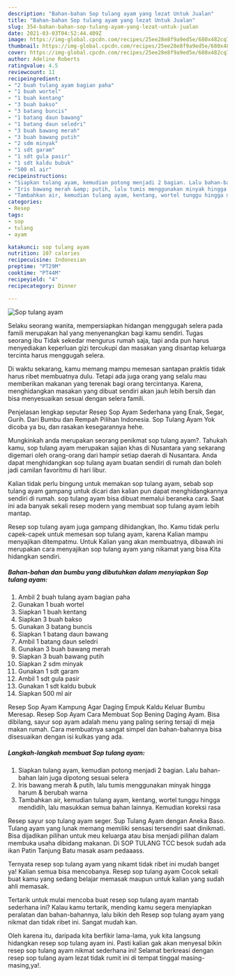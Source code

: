 ```yaml
---
description: "Bahan-bahan Sop tulang ayam yang lezat Untuk Jualan"
title: "Bahan-bahan Sop tulang ayam yang lezat Untuk Jualan"
slug: 354-bahan-bahan-sop-tulang-ayam-yang-lezat-untuk-jualan
date: 2021-03-03T04:52:44.409Z
image: https://img-global.cpcdn.com/recipes/25ee28e8f9a9ed5e/680x482cq70/sop-tulang-ayam-foto-resep-utama.jpg
thumbnail: https://img-global.cpcdn.com/recipes/25ee28e8f9a9ed5e/680x482cq70/sop-tulang-ayam-foto-resep-utama.jpg
cover: https://img-global.cpcdn.com/recipes/25ee28e8f9a9ed5e/680x482cq70/sop-tulang-ayam-foto-resep-utama.jpg
author: Adeline Roberts
ratingvalue: 4.5
reviewcount: 11
recipeingredient:
- "2 buah tulang ayam bagian paha"
- "1 buah wortel"
- "1 buah kentang"
- "3 buah bakso"
- "3 batang buncis"
- "1 batang daun bawang"
- "1 batang daun seledri"
- "3 buah bawang merah"
- "3 buah bawang putih"
- "2 sdm minyak"
- "1 sdt garam"
- "1 sdt gula pasir"
- "1 sdt kaldu bubuk"
- "500 ml air"
recipeinstructions:
- "Siapkan tulang ayam, kemudian potong menjadi 2 bagian. Lalu bahan-bahan lain juga dipotong sesuai selera"
- "Iris bawang merah &amp; putih, lalu tumis menggunakan minyak hingga harum &amp; berubah warna"
- "Tambahkan air, kemudian tulang ayam, kentang, wortel tunggu hingga mendidih, lalu masukkan semua bahan lainnya. Kemudian koreksi rasa"
categories:
- Resep
tags:
- sop
- tulang
- ayam

katakunci: sop tulang ayam 
nutrition: 107 calories
recipecuisine: Indonesian
preptime: "PT29M"
cooktime: "PT44M"
recipeyield: "4"
recipecategory: Dinner

---
```



![Sop tulang ayam](https://img-global.cpcdn.com/recipes/25ee28e8f9a9ed5e/680x482cq70/sop-tulang-ayam-foto-resep-utama.jpg)

Selaku seorang wanita, mempersiapkan hidangan menggugah selera pada famili merupakan hal yang menyenangkan bagi kamu sendiri. Tugas seorang ibu Tidak sekedar mengurus rumah saja, tapi anda pun harus menyediakan keperluan gizi tercukupi dan masakan yang disantap keluarga tercinta harus menggugah selera.

Di waktu  sekarang, kamu memang mampu memesan santapan praktis tidak harus ribet membuatnya dulu. Tetapi ada juga orang yang selalu mau memberikan makanan yang terenak bagi orang tercintanya. Karena, menghidangkan masakan yang dibuat sendiri akan jauh lebih bersih dan bisa menyesuaikan sesuai dengan selera famili. 

Penjelasan lengkap seputar Resep Sop Ayam Sederhana yang Enak, Segar, Gurih. Dari Bumbu dan Rempah Pilihan Indonesia. Sop Tulang Ayam Yok dicoba ya bu, dan rasakan kesegarannya hehe.

Mungkinkah anda merupakan seorang penikmat sop tulang ayam?. Tahukah kamu, sop tulang ayam merupakan sajian khas di Nusantara yang sekarang digemari oleh orang-orang dari hampir setiap daerah di Nusantara. Anda dapat menghidangkan sop tulang ayam buatan sendiri di rumah dan boleh jadi camilan favoritmu di hari libur.

Kalian tidak perlu bingung untuk memakan sop tulang ayam, sebab sop tulang ayam gampang untuk dicari dan kalian pun dapat menghidangkannya sendiri di rumah. sop tulang ayam bisa dibuat memalui beraneka cara. Saat ini ada banyak sekali resep modern yang membuat sop tulang ayam lebih mantap.

Resep sop tulang ayam juga gampang dihidangkan, lho. Kamu tidak perlu capek-capek untuk memesan sop tulang ayam, karena Kalian mampu menyajikan ditempatmu. Untuk Kalian yang akan membuatnya, dibawah ini merupakan cara menyajikan sop tulang ayam yang nikamat yang bisa Kita hidangkan sendiri.

<!--inarticleads1-->

##### Bahan-bahan dan bumbu yang dibutuhkan dalam menyiapkan Sop tulang ayam:

1. Ambil 2 buah tulang ayam bagian paha
1. Gunakan 1 buah wortel
1. Siapkan 1 buah kentang
1. Siapkan 3 buah bakso
1. Gunakan 3 batang buncis
1. Siapkan 1 batang daun bawang
1. Ambil 1 batang daun seledri
1. Gunakan 3 buah bawang merah
1. Siapkan 3 buah bawang putih
1. Siapkan 2 sdm minyak
1. Gunakan 1 sdt garam
1. Ambil 1 sdt gula pasir
1. Gunakan 1 sdt kaldu bubuk
1. Siapkan 500 ml air


Resep Sop Ayam Kampung Agar Daging Empuk Kaldu Keluar Bumbu Meresap. Resep Sop Ayam Cara Membuat Sop Bening Daging Ayam. Bisa dibilang, sayur sop ayam adalah menu yang paling sering tersaji di meja makan rumah. Cara membuatnya sangat simpel dan bahan-bahannya bisa disesuaikan dengan isi kulkas yang ada. 

<!--inarticleads2-->

##### Langkah-langkah membuat Sop tulang ayam:

1. Siapkan tulang ayam, kemudian potong menjadi 2 bagian. Lalu bahan-bahan lain juga dipotong sesuai selera
1. Iris bawang merah &amp; putih, lalu tumis menggunakan minyak hingga harum &amp; berubah warna
1. Tambahkan air, kemudian tulang ayam, kentang, wortel tunggu hingga mendidih, lalu masukkan semua bahan lainnya. Kemudian koreksi rasa


Resep sayur sop tulang ayam seger. Sup Tulang Ayam dengan Aneka Baso. Tulang ayam yang lunak memang memiliki sensasi tersendiri saat dinikmati. Bisa dijadikan pilihan untuk meu keluarga atau bisa menjadi pilihan dalam membuka usaha dibidang makanan. Di SOP TULANG TCC besok sudah ada ikan Patin Tanjung Batu masak asam pedaaass. 

Ternyata resep sop tulang ayam yang nikamt tidak ribet ini mudah banget ya! Kalian semua bisa mencobanya. Resep sop tulang ayam Cocok sekali buat kamu yang sedang belajar memasak maupun untuk kalian yang sudah ahli memasak.

Tertarik untuk mulai mencoba buat resep sop tulang ayam mantab sederhana ini? Kalau kamu tertarik, mending kamu segera menyiapkan peralatan dan bahan-bahannya, lalu bikin deh Resep sop tulang ayam yang nikmat dan tidak ribet ini. Sangat mudah kan. 

Oleh karena itu, daripada kita berfikir lama-lama, yuk kita langsung hidangkan resep sop tulang ayam ini. Pasti kalian gak akan menyesal bikin resep sop tulang ayam nikmat sederhana ini! Selamat berkreasi dengan resep sop tulang ayam lezat tidak rumit ini di tempat tinggal masing-masing,ya!.

